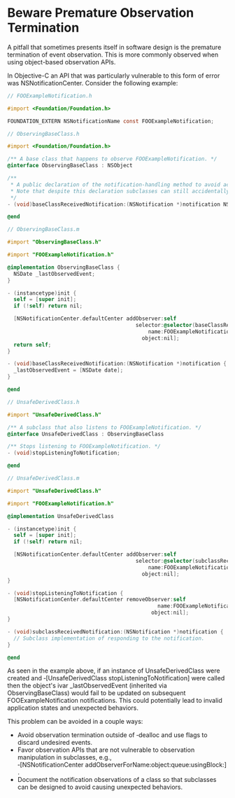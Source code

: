 # Beware Premature Observation Termination

A pitfall that sometimes presents itself in software design is the premature termination of event observation.
This is more commonly observed when using object-based observation APIs.

In Objective-C an API that was particularly vulnerable to this form of error was NSNotificationCenter.
Consider the following example:

```Objective-C
// FOOExampleNotification.h

#import <Foundation/Foundation.h>

FOUNDATION_EXTERN NSNotificationName const FOOExampleNotification;
```

```Objective-C
// ObservingBaseClass.h

#import <Foundation/Foundation.h>

/** A base class that happens to observe FOOExampleNotification. */
@interface ObservingBaseClass : NSObject

/**
 * A public declaration of the notification-handling method to avoid accidental subclass overrides.
 * Note that despite this declaration subclasses can still accidentally disrupt superclass functionality.
 */
- (void)baseClassReceivedNotification:(NSNotification *)notification NS_REQUIRES_SUPER;

@end
```

```Objective-C
// ObservingBaseClass.m

#import "ObservingBaseClass.h"

#import "FOOExampleNotification.h"

@implementation ObservingBaseClass {
  NSDate _lastObservedEvent;
}

- (instancetype)init {
  self = [super init];
  if (!self) return nil;

  [NSNotificationCenter.defaultCenter addObserver:self
                                         selector:@selector(baseClassReceivedNotification:)
                                             name:FOOExampleNotification
                                           object:nil];
  return self;
}

- (void)baseClassReceivedNotification:(NSNotification *)notification {
  _lastObservedEvent = [NSDate date];
}

@end
```

```Objective-C
// UnsafeDerivedClass.h

#import "UnsafeDerivedClass.h"

/** A subclass that also listens to FOOExampleNotification. */
@interface UnsafeDerivedClass : ObservingBaseClass

/** Stops listening to FOOExampleNotification. */
- (void)stopListeningToNotification;

@end
```

```Objective-C
// UnsafeDerivedClass.m

#import "UnsafeDerivedClass.h"

#import "FOOExampleNotification.h"

@implementation UnsafeDerivedClass

- (instancetype)init {
  self = [super init];
  if (!self) return nil;

  [NSNotificationCenter.defaultCenter addObserver:self
                                         selector:@selector(subclassReceivedNotification:)
                                             name:FOOExampleNotification
                                           object:nil];
}

- (void)stopListeningToNotification {
  [NSNotificationCenter.defaultCenter removeObserver:self
                                                name:FOOExampleNotification
                                              object:nil];
}

- (void)subclassReceivedNotification:(NSNotification *)notification {
  // Subclass implementation of responding to the notification.
}

@end
```

As seen in the example above, if an instance of UnsafeDerivedClass were created and
‑[UnsafeDerivedClass stopListeningToNotification] were called then the object's ivar _lastObservedEvent
(inherited via ObservingBaseClass) would fail to be updated on subsequent FOOExampleNotification
notifications. This could potentially lead to invalid application states and unexpected behaviors.

This problem can be avoided in a couple ways:
* Avoid observation termination outside of ‑dealloc and use flags to discard undesired events.
* Favor observation APIs that are not vulnerable to observation manipulation in subclasses, e.g.,
‑[NSNotificationCenter addObserverForName:object:queue:usingBlock:].
* Document the notification observations of a class so that subclasses can be designed to avoid causing unexpected behaviors.

